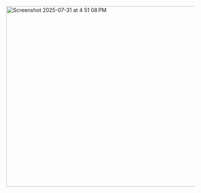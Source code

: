 <img width="1421" height="485" alt="Screenshot 2025-07-31 at 4 51 08 PM" src="https://github.com/user-attachments/assets/cdd13946-a262-49f1-8666-510f44ec36e3" />

